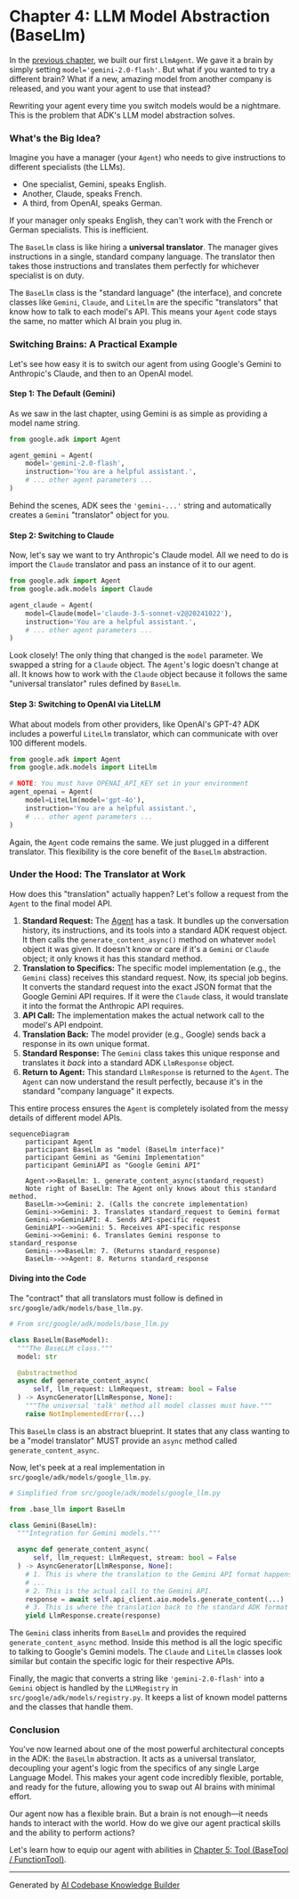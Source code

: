 # Chapter 4: LLM Model Abstraction (BaseLlm)

In the [previous chapter](03_agent__baseagent___llmagent__.md), we built our first `LlmAgent`. We gave it a brain by simply setting `model='gemini-2.0-flash'`. But what if you wanted to try a different brain? What if a new, amazing model from another company is released, and you want your agent to use that instead?

Rewriting your agent every time you switch models would be a nightmare. This is the problem that ADK's LLM model abstraction solves.

### What's the Big Idea?

Imagine you have a manager (your `Agent`) who needs to give instructions to different specialists (the LLMs).
*   One specialist, Gemini, speaks English.
*   Another, Claude, speaks French.
*   A third, from OpenAI, speaks German.

If your manager only speaks English, they can't work with the French or German specialists. This is inefficient.

The `BaseLlm` class is like hiring a **universal translator**. The manager gives instructions in a single, standard company language. The translator then takes those instructions and translates them perfectly for whichever specialist is on duty.

The `BaseLlm` class is the "standard language" (the interface), and concrete classes like `Gemini`, `Claude`, and `LiteLlm` are the specific "translators" that know how to talk to each model's API. This means your `Agent` code stays the same, no matter which AI brain you plug in.

### Switching Brains: A Practical Example

Let's see how easy it is to switch our agent from using Google's Gemini to Anthropic's Claude, and then to an OpenAI model.

#### Step 1: The Default (Gemini)

As we saw in the last chapter, using Gemini is as simple as providing a model name string.

```python
from google.adk import Agent

agent_gemini = Agent(
    model='gemini-2.0-flash',
    instruction='You are a helpful assistant.',
    # ... other agent parameters ...
)
```
Behind the scenes, ADK sees the `'gemini-...'` string and automatically creates a `Gemini` "translator" object for you.

#### Step 2: Switching to Claude

Now, let's say we want to try Anthropic's Claude model. All we need to do is import the `Claude` translator and pass an instance of it to our agent.

```python
from google.adk import Agent
from google.adk.models import Claude

agent_claude = Agent(
    model=Claude(model='claude-3-5-sonnet-v2@20241022'),
    instruction='You are a helpful assistant.',
    # ... other agent parameters ...
)
```
Look closely! The only thing that changed is the `model` parameter. We swapped a string for a `Claude` object. The `Agent`'s logic doesn't change at all. It knows how to work with the `Claude` object because it follows the same "universal translator" rules defined by `BaseLlm`.

#### Step 3: Switching to OpenAI via LiteLLM

What about models from other providers, like OpenAI's GPT-4? ADK includes a powerful `LiteLlm` translator, which can communicate with over 100 different models.

```python
from google.adk import Agent
from google.adk.models import LiteLlm

# NOTE: You must have OPENAI_API_KEY set in your environment
agent_openai = Agent(
    model=LiteLlm(model='gpt-4o'),
    instruction='You are a helpful assistant.',
    # ... other agent parameters ...
)
```
Again, the `Agent` code remains the same. We just plugged in a different translator. This flexibility is the core benefit of the `BaseLlm` abstraction.

### Under the Hood: The Translator at Work

How does this "translation" actually happen? Let's follow a request from the `Agent` to the final model API.

1.  **Standard Request:** The [Agent](03_agent__baseagent___llmagent__.md) has a task. It bundles up the conversation history, its instructions, and its tools into a standard ADK request object. It then calls the `generate_content_async()` method on whatever `model` object it was given. It doesn't know or care if it's a `Gemini` or `Claude` object; it only knows it has this standard method.
2.  **Translation to Specifics:** The specific model implementation (e.g., the `Gemini` class) receives this standard request. Now, its special job begins. It converts the standard request into the exact JSON format that the Google Gemini API requires. If it were the `Claude` class, it would translate it into the format the Anthropic API requires.
3.  **API Call:** The implementation makes the actual network call to the model's API endpoint.
4.  **Translation Back:** The model provider (e.g., Google) sends back a response in its own unique format.
5.  **Standard Response:** The `Gemini` class takes this unique response and translates it *back* into a standard ADK `LlmResponse` object.
6.  **Return to Agent:** This standard `LlmResponse` is returned to the `Agent`. The `Agent` can now understand the result perfectly, because it's in the standard "company language" it expects.

This entire process ensures the `Agent` is completely isolated from the messy details of different model APIs.

```mermaid
sequenceDiagram
    participant Agent
    participant BaseLlm as "model (BaseLlm interface)"
    participant Gemini as "Gemini Implementation"
    participant GeminiAPI as "Google Gemini API"

    Agent->>BaseLlm: 1. generate_content_async(standard_request)
    Note right of BaseLlm: The Agent only knows about this standard method.
    BaseLlm->>Gemini: 2. (Calls the concrete implementation)
    Gemini->>Gemini: 3. Translates standard_request to Gemini format
    Gemini->>GeminiAPI: 4. Sends API-specific request
    GeminiAPI-->>Gemini: 5. Receives API-specific response
    Gemini->>Gemini: 6. Translates Gemini response to standard_response
    Gemini-->>BaseLlm: 7. (Returns standard_response)
    BaseLlm-->>Agent: 8. Returns standard_response
```

#### Diving into the Code

The "contract" that all translators must follow is defined in `src/google/adk/models/base_llm.py`.

```python
# From src/google/adk/models/base_llm.py

class BaseLlm(BaseModel):
  """The BaseLLM class."""
  model: str

  @abstractmethod
  async def generate_content_async(
      self, llm_request: LlmRequest, stream: bool = False
  ) -> AsyncGenerator[LlmResponse, None]:
    """The universal 'talk' method all model classes must have."""
    raise NotImplementedError(...)
```
This `BaseLlm` class is an abstract blueprint. It states that any class wanting to be a "model translator" MUST provide an `async` method called `generate_content_async`.

Now, let's peek at a real implementation in `src/google/adk/models/google_llm.py`.

```python
# Simplified from src/google/adk/models/google_llm.py

from .base_llm import BaseLlm

class Gemini(BaseLlm):
  """Integration for Gemini models."""

  async def generate_content_async(
      self, llm_request: LlmRequest, stream: bool = False
  ) -> AsyncGenerator[LlmResponse, None]:
    # 1. This is where the translation to the Gemini API format happens.
    # ...
    # 2. This is the actual call to the Gemini API.
    response = await self.api_client.aio.models.generate_content(...)
    # 3. This is where the translation back to the standard ADK format happens.
    yield LlmResponse.create(response)
```
The `Gemini` class inherits from `BaseLlm` and provides the required `generate_content_async` method. Inside this method is all the logic specific to talking to Google's Gemini models. The `Claude` and `LiteLlm` classes look similar but contain the specific logic for their respective APIs.

Finally, the magic that converts a string like `'gemini-2.0-flash'` into a `Gemini` object is handled by the `LLMRegistry` in `src/google/adk/models/registry.py`. It keeps a list of known model patterns and the classes that handle them.

### Conclusion

You've now learned about one of the most powerful architectural concepts in the ADK: the `BaseLlm` abstraction. It acts as a universal translator, decoupling your agent's logic from the specifics of any single Large Language Model. This makes your agent code incredibly flexible, portable, and ready for the future, allowing you to swap out AI brains with minimal effort.

Our agent now has a flexible brain. But a brain is not enough—it needs hands to interact with the world. How do we give our agent practical skills and the ability to perform actions?

Let's learn how to equip our agent with abilities in [Chapter 5: Tool (BaseTool / FunctionTool)](05_tool__basetool___functiontool__.md).

---

Generated by [AI Codebase Knowledge Builder](https://github.com/The-Pocket/Tutorial-Codebase-Knowledge)